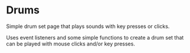 # Drums
Simple drum set page that plays sounds with key presses or clicks.

Uses event listeners and some simple functions to create a drum set that can be played with mouse clicks and/or key presses.
